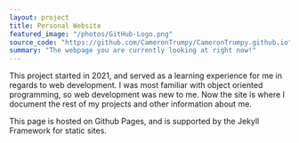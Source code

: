 ```yaml
---
layout: project
title: Personal Website
featured_image: "/photos/GitHub-Logo.png"
source_code: "https://github.com/CameronTrumpy/CameronTrumpy.github.io"
summary: "The webpage you are currently looking at right now!"
---
```

This project started in 2021, and served as a learning experience for me in regards to web development. I was most familiar with object oriented programming, so web development was new to me. Now the site is where I document the rest of my projects and other information about me.

This page is hosted on Github Pages, and is supported by the Jekyll Framework for static sites.
